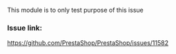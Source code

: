 This module is to only test purpose of this issue

### Issue link:
https://github.com/PrestaShop/PrestaShop/issues/11582
